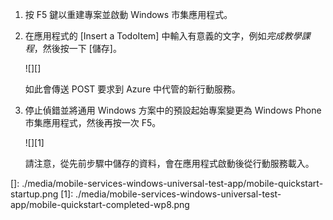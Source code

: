 1.  按 F5 鍵以重建專案並啟動 Windows 市集應用程式。

2.  在應用程式的 [Insert a TodoItem] 中輸入有意義的文字，例如*完成教學課程*，然後按一下 [儲存]。

    ![][]

    如此會傳送 POST 要求到 Azure 中代管的新行動服務。

3.  停止偵錯並將通用 Windows 方案中的預設起始專案變更為 Windows Phone 市集應用程式，然後再按一次 F5。

    ![][1]

    請注意，從先前步驟中儲存的資料，會在應用程式啟動後從行動服務載入。

  []: ./media/mobile-services-windows-universal-test-app/mobile-quickstart-startup.png
  [1]: ./media/mobile-services-windows-universal-test-app/mobile-quickstart-completed-wp8.png
